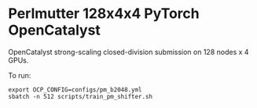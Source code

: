 # Perlmutter 128x4x4 PyTorch OpenCatalyst

OpenCatalyst strong-scaling closed-division submission on 128 nodes x 4 GPUs.

To run:

```
export OCP_CONFIG=configs/pm_b2048.yml
sbatch -n 512 scripts/train_pm_shifter.sh
```
